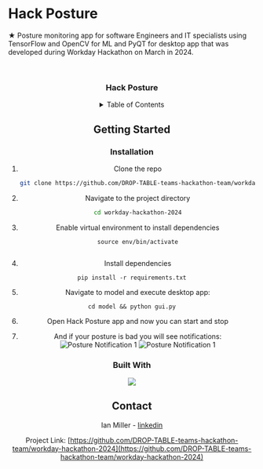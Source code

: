# **Hack Posture**
★ Posture monitoring app for software Engineers and IT specialists using TensorFlow and OpenCV for ML and PyQT for desktop app that was developed during Workday Hackathon on March in 2024.

<a name="readme-top"></a>
<!-- PROJECT LOGO -->
<br />
<div align="center">
  <h3 align="center">Hack Posture</h3>

<!-- TABLE OF CONTENTS -->
<details>
  <summary>Table of Contents</summary>
  <ol>
    <li>
      <a href="#getting-started">Getting Started</a>
      <ul>
        <li><a href="#installation">Installation</a></li>
      </ul>
    </li>
    <li><a href="#built-with">Built With</a></li>
    <li><a href="#contact">Contact</a></li>
    </li>
  </ol>
</details>


<!-- GETTING STARTED -->
## Getting Started

### Installation

1. Clone the repo
   ```sh
   git clone https://github.com/DROP-TABLE-teams-hackathon-team/workday-hackathon-2024
   ```
2. Navigate to the project directory
   ```sh
   cd workday-hackathon-2024
   ```
3. Enable virtual environment to install dependencies
   ```
   source env/bin/activate
 
 4. Install dependencies
   ```
   pip install -r requirements.txt
   ```
   5. Navigate to model and execute desktop app:
   ```
   cd model && python gui.py
   ```
  6. Open Hack Posture app and now you can start and stop 
   
   7. And if your posture is bad you will see notifications:
   ![Posture Notification 1](https://raw.githubusercontent.com/DROP-TABLE-teams-hackathon-team/workday-hackathon-2024/master/hack-posture-app1.png)
 ![Posture Notification 1](https://raw.githubusercontent.com/DROP-TABLE-teams-hackathon-team/workday-hackathon-2024/master/hack-posture-app2.png)
   
  

### Built With

 <a href="https://skillicons.dev">
    <img src="https://skillicons.dev/icons?i=python,tensorflow,opencv" />
  </a>

<!-- CONTACT -->
## Contact

Ian Miller - [linkedin](https://www.linkedin.com/in/ian-miller-620a63245/) 

Project Link: [https://github.com/DROP-TABLE-teams-hackathon-team/workday-hackathon-2024](https://github.com/DROP-TABLE-teams-hackathon-team/workday-hackathon-2024)